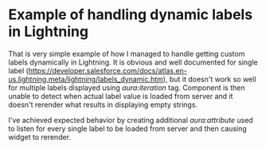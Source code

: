 # Example of handling dynamic labels in Lightning
That is very simple example of how I managed to handle getting custom labels dynamically in Lightning. It is obvious and well documented for single label (https://developer.salesforce.com/docs/atlas.en-us.lightning.meta/lightning/labels_dynamic.htm), but it doesn't work so well for multiple labels displayed using _aura:iteration_ tag. Component is then unable to detect when actual label value is loaded from server and it doesn't rerender what results in displaying empty strings.

I've achieved expected behavior by creating additional _aura:attribute_ used to listen for every single label to be loaded from server and then causing widget to rerender.
